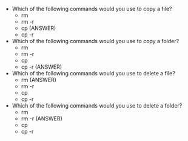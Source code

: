 * Which of the following commands would you use to copy a file?
  * rm
  * rm -r
  * cp (ANSWER)
  * cp -r
* Which of the following commands would you use to copy a folder?
  * rm
  * rm -r
  * cp
  * cp -r (ANSWER)
* Which of the following commands would you use to delete a file?
  * rm (ANSWER)
  * rm -r
  * cp
  * cp -r
* Which of the following commands would you use to delete a folder?
  * rm
  * rm -r (ANSWER)
  * cp
  * cp -r
